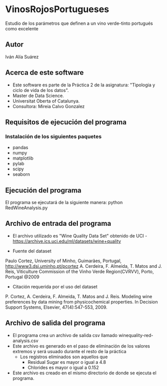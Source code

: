 # VinosRojosPortugueses
Estudio de los parámetros que definen a un vino verde-tinto portugués como excelente

## Autor
Iván Alía Suárez

## Acerca de este software
- Este software es parte de la Práctica 2 de la asignatura: "Tipologia y ciclo de vida de los datos".
- Master de Data Science.
- Universitat Oberta of Catalunya.
- Consultora: Mireia Calvo Gonzalez

## Requisitos de ejecución del programa
### Instalación de los siguientes paquetes
- pandas
- numpy
- matplotlib
- pylab
- scipy
- seaborn
  
## Ejecución del programa
El programa se ejecutará de la siguiente manera:
python RedWineAnalysis.py

## Archivo de entrada del programa
- El archivo utilizado es "Wine Quality Data Set" obtenido de UCI - https://archive.ics.uci.edu/ml/datasets/wine+quality

- Fuente del dataset 

Paulo Cortez, University of Minho, Guimarães, Portugal, http://www3.dsi.uminho.pt/pcortez 
A. Cerdeira, F. Almeida, T. Matos and J. Reis, Viticulture Commission of the Vinho Verde Region(CVRVV), Porto, Portugal 
@2009

- Citación requerida por el uso del dataset

P. Cortez, A. Cerdeira, F. Almeida, T. Matos and J. Reis. 
Modeling wine preferences by data mining from physicochemical properties. In Decision Support Systems, Elsevier, 47(4):547-553, 2009.

## Archivo de salida del programa
- El programa crea un archivo de salida csv llamado winequality-red-analysis.csv
- Este archivo es generado en el paso de eliminación de los valores extremos y será usuado durante el resto de la práctica
  - Los registros eliminados son aquellos que
    - Residual Sugar es mayor o igual a 4.8 
    - Chlorides es mayor o igual a 0.152
- Este archivo es creado en el mismo directorio de donde se ejecuta el programa.

